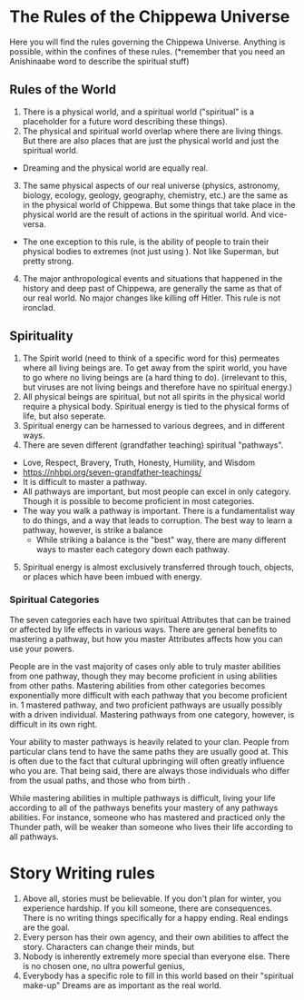 # The Rules of the Chippewa Universe

Here you will find the rules governing the Chippewa Universe. Anything is possible, within the confines of these rules. (*remember that you need an Anishinaabe word to describe the spiritual stuff)

## Rules of the World

1. There is a physical world, and a spiritual world ("spiritual" is a placeholder for a future word describing these things).
2. The physical and spiritual world overlap where there are living things. But there are also places that are just the physical world and just the spiritual world.
  * Dreaming and the physical world are equally real.
3. The same physical aspects of our real universe (physics, astronomy, biology, ecology, geology, geography, chemistry, etc.) are the same as in the physical world of Chippewa. But some things that take place in the physical world are the result of actions in the spiritual world. And vice-versa.
  * The one exception to this rule, is the ability of people to train their physical bodies to extremes (not just using ). Not like Superman, but pretty strong.
4. The major anthropological events and situations that happened in the history and deep past of Chippewa, are generally the same as that of our real world. No major changes like killing off Hitler. This rule is not ironclad.

## Spirituality
1. The Spirit world (need to think of a specific word for this) permeates where all living beings are. To get away from the spirit world, you have to go where no living beings are (a hard thing to do). (irrelevant to this, but viruses are not living beings and therefore have no spiritual energy.)
2. All physical beings are spiritual, but not all spirits in the physical world require a physical body. Spiritual energy is tied to the physical forms of life, but also seperate.
3. Spiritual energy can be harnessed to various degrees, and in different ways.
4. There are seven different (grandfather teaching) spiritual "pathways".
  * Love, Respect, Bravery, Truth, Honesty, Humility, and Wisdom
  * https://nhbpi.org/seven-grandfather-teachings/
  * It is difficult to master a pathway.
  * All pathways are important, but most people can excel in only category. Though it is possible to become proficient in most categories.
  * The way you walk a pathway is important. There is a fundamentalist way to do things, and a way that leads to corruption. The best way to learn a pathway, however, is strike a balance
    * While striking a balance is the "best" way, there are many different ways to master each category down each pathway.
5. Spiritual energy is almost exclusively transferred through touch, objects, or places which have been imbued with energy.

### Spiritual Categories
The seven categories each have two spiritual Attributes that can be trained or affected by life effects in various ways. There are general benefits to mastering a pathway, but how you master Attributes affects how you can use your powers.

People are in the vast majority of cases only able to truly master abilities from one pathway, though they may become proficient in using abilities from other paths. Mastering abilities from other categories becomes exponentially more difficult with each pathway that you become proficient in. 1 mastered pathway, and two proficient pathways are usually possibly with a driven individual. Mastering pathways from one category, however, is difficult in its own right.

Your ability to master pathways is heavily related to your clan. People from particular clans tend to have the same paths they are usually good at. This is often due to the fact that cultural upbringing will often greatly influence who you are. That being said, there are always those individuals who differ from the usual paths, and those who from birth .

While mastering abilities in multiple pathways is difficult, living your life according to all of the pathways benefits your mastery of any pathways abilities. For instance, someone who has mastered and practiced only the Thunder path, will be weaker than someone who lives their life according to all pathways.


# Story Writing rules
1. Above all, stories must be believable. If you don't plan for winter, you experience hardship. If you kill someone, there are consequences. There is no writing things specifically for a happy ending. Real endings are the goal.
2. Every person has their own agency, and their own abilities to affect the story. Characters can change their minds, but
3. Nobody is inherently extremely more special than everyone else. There is no chosen one, no ultra powerful genius,
4. Everybody has a specific role to fill in this world based on their "spiritual make-up"
Dreams are as important as the real world.
